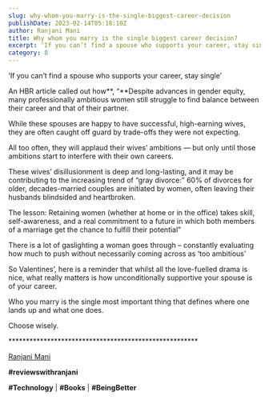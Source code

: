 ```yaml
---
slug: why-whom-you-marry-is-the-single-biggest-career-decision
publishDate: 2023-02-14T05:18:10Z
author: Ranjani Mani
title: Why whom you marry is the single biggest career decision? 
excerpt: ‘If you can’t find a spouse who supports your career, stay single’ An HBR article called out how, “Despite advances in gender equity, many professionally ambitious women still struggle to find balance between their career and that of their partner. While these spouses are happy to have successful, high-earning wives, they are often caught off guard  ... 
category: 8
---
```


‘If you can’t find a spouse who supports your career, stay single’

An HBR article called out how**, “**Despite advances in gender equity, many professionally ambitious women still struggle to find balance between their career and that of their partner.

While these spouses are happy to have successful, high-earning wives, they are often caught off guard by trade-offs they were not expecting. 

All too often, they will applaud their wives’ ambitions — but only until those ambitions start to interfere with their own careers.

These wives’ disillusionment is deep and long-lasting, and it may be contributing to the increasing trend of “gray divorce:” 60% of divorces for older, decades-married couples are initiated by women, often leaving their husbands blindsided and heartbroken.

The lesson: Retaining women (whether at home or in the office) takes skill, self-awareness, and a real commitment to a future in which both members of a marriage get the chance to fulfill their potential”

There is a lot of gaslighting a woman goes through – constantly evaluating how much to push without necessarily coming across as ‘too ambitious’

So Valentines’, here is a reminder that whilst all the love-fuelled drama is nice, what really matters is how unconditionally supportive your spouse is of your career.

Who you marry is the single most important thing that defines where one lands up and what one does.

Choose wisely.

\*\*\*\*\*\*\*\*\*\*\*\*\*\*\*\*\*\*\*\*\*\*\*\*\*\*\*\*\*\*\*\*\*\*\*\*\*\*\*\*\*\*\*\*\*\*\*\*\*\*\*\*\*\*

[Ranjani Mani](https://www.linkedin.com/feed/#)

**#reviewswithranjani**

**#Technology** | **#Books** | **#BeingBetter**